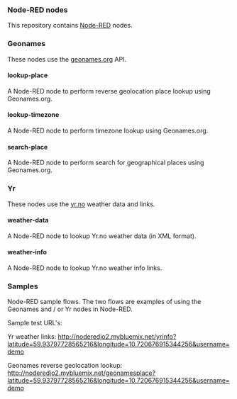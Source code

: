 <html><body>
<h3>Node-RED nodes</h3>

This repository contains <a target="_blank" href="http://nodered.org/">Node-RED</a> nodes.

<h3>Geonames</h3>
These nodes use the <a target="_blank" href="http://geonames.org/">geonames.org</a> API.

<h4>lookup-place</h4>
A Node-RED node to perform reverse geolocation place lookup using Geonames.org.

<h4>lookup-timezone</h4>
A Node-RED node to perform timezone lookup using Geonames.org.

<h4>search-place</h4>
A Node-RED node to perform search for geographical places using Geonames.org.

<h3>Yr</h3>
These nodes use the <a target="_blank" href="http://yr.no/">yr.no</a> weather data and links.

<h4>weather-data</h4>
A Node-RED node to lookup Yr.no weather data (in XML format).

<h4>weather-info</h4>
A Node-RED node to lookup Yr.no weather info links.

<h3>Samples</h3>
Node-RED sample flows. The two flows are examples of using the Geonames and / or Yr nodes in Node-RED.

Sample test URL's:

<p>Yr weather links:
<a target="_blank" href="http://noderedjo2.mybluemix.net/yrinfo?latitude=59.93797728565216&longitude=10.720676915344256&username=demo">http://noderedjo2.mybluemix.net/yrinfo?latitude=59.93797728565216&longitude=10.720676915344256&username=demo</a>
</p>

<p> Geonames reverse geolocation lookup:
<a target="_blank" href="http://noderedjo2.mybluemix.net/geonamesplace?latitude=59.93797728565216&longitude=10.720676915344256&username=demo">http://noderedjo2.mybluemix.net/geonamesplace?latitude=59.93797728565216&longitude=10.720676915344256&username=demo</a>
</p>

</body></html>
